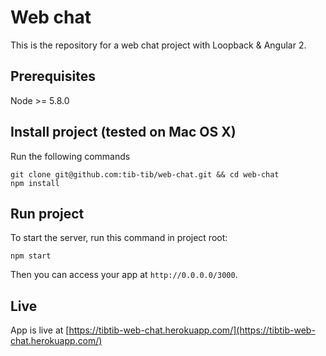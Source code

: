 # Web chat

This is the repository for a web chat project with Loopback & Angular 2.

## Prerequisites

Node >= 5.8.0

## Install project (tested on Mac OS X)

Run the following commands
```
git clone git@github.com:tib-tib/web-chat.git && cd web-chat
npm install
```

## Run project

To start the server, run this command in project root:

```
npm start
```

Then you can access your app at `http://0.0.0.0/3000`.


## Live

App is live at [https://tibtib-web-chat.herokuapp.com/](https://tibtib-web-chat.herokuapp.com/)
